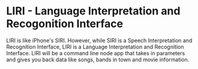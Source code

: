 # LIRI - Language Interpretation and Recogonition Interface

LIRI is like iPhone's SIRI. However, while SIRI is a Speech Interpretation and Recognition Interface, LIRI is a Language Interpretation and Recognition Interface. LIRI will be a command line node app that takes in parameters and gives you back data like songs, bands in town and movie information.
